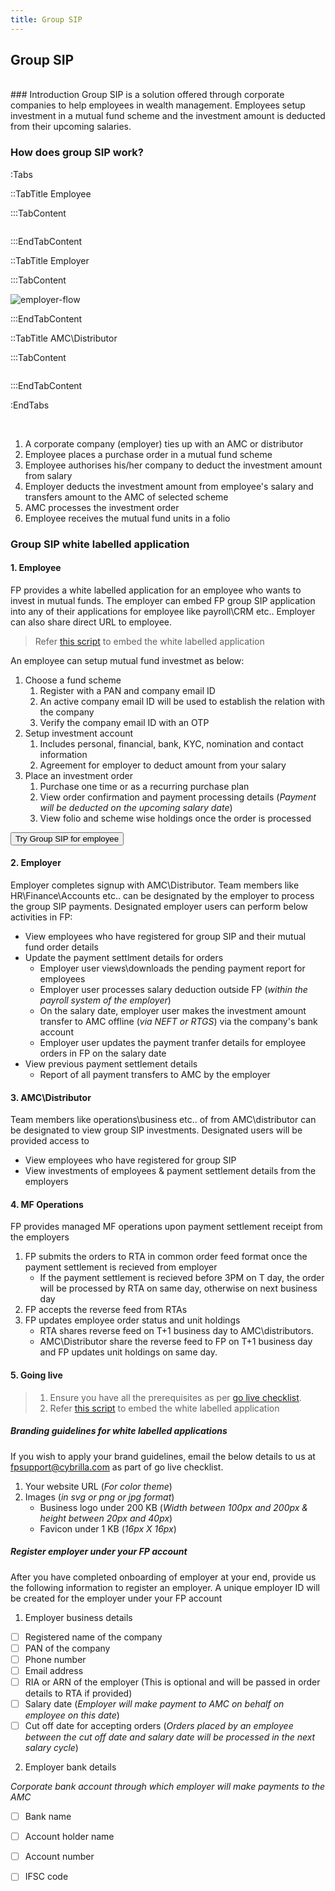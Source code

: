 ```yaml
---
title: Group SIP
---
```

## Group SIP
<br>
### Introduction
Group SIP is a solution offered through corporate companies to help employees in wealth management. Employees setup investment in a mutual fund scheme and the investment amount is deducted from their upcoming salaries.

### How does group SIP work?

:Tabs

::TabTitle Employee

:::TabContent

<div>
  <img src="/images/gsip-employee-flow.png" alt="" class="max-w-md">
</div>

:::EndTabContent 

::TabTitle Employer

:::TabContent 

<div>
  <img src="/images/gsip-employer-flow.png" alt="employer-flow" class="max-w-md">
</div>

:::EndTabContent

::TabTitle AMC\Distributor

:::TabContent 

<div>
  <img src="/images/gsip-tenant-flow.png" class="max-w-md" alt="">
</div>

:::EndTabContent

:EndTabs 


<br>

1. A corporate company (employer) ties up with an AMC or distributor
2. Employee places a purchase order in a mutual fund scheme
3. Employee authorises his/her company to deduct the investment amount from salary 
4. Employer deducts the investment amount from employee's salary and transfers amount to the AMC of selected scheme
5. AMC processes the investment order
6. Employee receives the mutual fund units in a folio

### Group SIP white labelled application

#### 1. Employee


FP provides a white labelled application for an employee who wants to invest in mutual funds. The employer can embed FP group SIP application into any of their applications for employee like payroll\CRM etc.. Employer can also share direct URL to employee. 

> Refer [this script](/upcoming/beta/embed-pre-built-ui) to embed the white labelled application

An employee can setup mutual fund investmet as below:

1. Choose a fund scheme
   1. Register with a PAN and company email ID
   2. An active company email ID will be used to establish the relation with the company 
   3. Verify the company email ID with an OTP
2. Setup investment account
   1. Includes personal, financial, bank, KYC, nomination and contact information
   2. Agreement for employer to deduct amount from your salary
3. Place an investment order
   1. Purchase one time or as a recurring purchase plan
   2. View  order confirmation and payment processing details (*Payment will be deducted on the upcoming salary date*)
   3. View folio and scheme wise holdings once the order is processed 

<button class="btn btn-primary inline-block w-auto px-4" onclick="handleOpen('https://prueba.sandbox.fpapps.io/group-checkout?employer=invp_5f4e7473b3514affa88ce765878dc9dd&mtm_campaign=beta_live')">
	Try Group SIP for employee
</button>


#### 2. Employer

Employer completes signup with AMC\Distributor. Team members like HR\Finance\Accounts etc.. can be designated by the employer to process the group SIP payments. Designated employer users can perform below activities in FP:

- View employees who have registered for group SIP and their mutual fund order details
- Update the payment settlment details for orders
     - Employer user views\downloads the pending payment report for employees
     - Employer user processes salary deduction outside FP (_within the payroll system of the employer_)
     - On the salary date, employer user makes the investment amount transfer to AMC offline (_via NEFT or RTGS_) via the company's bank account
     - Employer user updates the payment tranfer details for employee orders in FP on the salary date
- View previous payment settlement details
     - Report of all payment transfers to AMC by the employer


#### 3. AMC\Distributor


Team members like operations\business etc.. of from AMC\distributor can be designated to view group SIP investments. Designated users will be provided access to

- View employees who have registered for group SIP
- View investments of employees & payment settlement details from the employers

#### 4. MF Operations

FP provides managed MF operations upon payment settlement receipt from the employers

1. FP submits the orders to RTA in common order feed format once the payment settlement is recieved from employer
   - If the payment settlement is recieved before 3PM on T day, the order will be processed by RTA on same day, otherwise on next business day
2. FP accepts the reverse feed from RTAs
3. FP updates employee order status and unit holdings
   - RTA shares reverse feed on T+1 business day to AMC\distributors.
   - AMC\Distributor share the reverse feed to FP on T+1 business day and FP updates unit holdings on same day.


#### 5. Going live


> 1. Ensure you have all the prerequisites as per [go live checklist](/going-live/checklist/). 
> 2. Refer [this script](/upcoming/beta/embed-pre-built-ui) to embed the white labelled application

##### Branding guidelines for white labelled applications

If you wish to apply your brand guidelines, email the below details to us at [fpsupport@cybrilla.com](mailto:fpsupport@cybrilla.com) as part of go live checklist.

1. Your website URL (*For color theme*)
2. Images (*in svg or png or jpg format*)
   - Business logo under 200 KB (*Width between 100px and 200px & height between 20px and 40px*)
   - Favicon under 1 KB (*16px X 16px*)

#####  Register employer under your FP account

After you have completed onboarding of employer at your end, provide us the following information to register an employer. A unique employer ID will be created for the employer under your FP account

1. Employer business details

- [ ] Registered name of the company
- [ ] PAN of the company
- [ ] Phone number
- [ ] Email address
- [ ] RIA or ARN of the employer (This is optional and will be passed in order details to RTA if provided)
- [ ] Salary date (*Employer will make payment to AMC on behalf on employee on this date*)
- [ ] Cut off date for accepting orders (*Orders placed by an employee between the cut off date and salary date will be processed in the next salary cycle*)

2. Employer bank details

*Corporate bank account through which employer will make payments to the AMC*
- [ ] Bank name
- [ ] Account holder name
- [ ] Account number
- [ ] IFSC code





